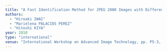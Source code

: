 ```yaml
---
title: "A Fast Identification Method for JPEG 2000 Images with Different Code-Block Sizes and Resolution Levels"
authors:
  - "Hiroaki IWAI"
  - "Marielena PALACIOS PEREZ"
  - "Hitoshi KIYA"
year: 2010
type: "international"
venue: "International Workshop on Advanced Image Technology, pp. P5-3, Kuala Lumpur, Malaysia, 2010-01-12."
---
```

